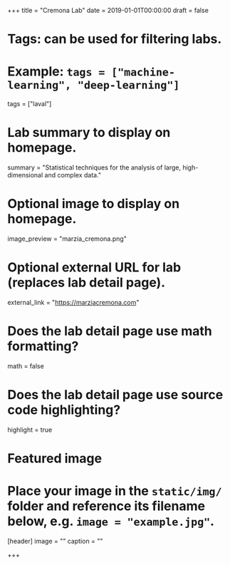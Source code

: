 +++
title = "Cremona Lab"
date = 2019-01-01T00:00:00
draft = false

# Tags: can be used for filtering labs.
# Example: `tags = ["machine-learning", "deep-learning"]`
tags = ["laval"]

# Lab summary to display on homepage.
summary = "Statistical techniques for the analysis of large, high-dimensional and complex data."

# Optional image to display on homepage.
image_preview = "marzia_cremona.png"

# Optional external URL for lab (replaces lab detail page).
external_link = "https://marziacremona.com"

# Does the lab detail page use math formatting?
math = false

# Does the lab detail page use source code highlighting?
highlight = true

# Featured image
# Place your image in the `static/img/` folder and reference its filename below, e.g. `image = "example.jpg"`.
[header]
image = ""
caption = ""

+++
